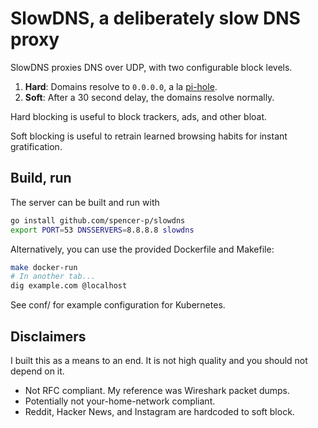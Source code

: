 # SlowDNS, a deliberately slow DNS proxy

SlowDNS proxies DNS over UDP, with two configurable block levels.

1. **Hard**: Domains resolve to `0.0.0.0`, a la [pi-hole](https://pi-hole.net/).
1. **Soft**: After a 30 second delay, the domains resolve normally.

Hard blocking is useful to block trackers, ads, and other bloat.

Soft blocking is useful to retrain learned browsing habits for instant
gratification.

## Build, run

The server can be built and run with

```sh
go install github.com/spencer-p/slowdns
export PORT=53 DNSSERVERS=8.8.8.8 slowdns
```

Alternatively, you can use the provided Dockerfile and Makefile:

```sh
make docker-run
# In another tab...
dig example.com @localhost
```

See conf/ for example configuration for Kubernetes.

## Disclaimers

I built this as a means to an end. It is not high quality and you should not
depend on it.

- Not RFC compliant. My reference was Wireshark packet dumps.
- Potentially not your-home-network compliant.
- Reddit, Hacker News, and Instagram are hardcoded to soft block.
